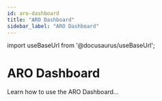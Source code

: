 ```yaml
---
id: aro-dashboard
title: "ARO Dashboard"
sidebar_label: "ARO Dashboard"
---
```

import useBaseUrl from '@docusaurus/useBaseUrl';

# ARO Dashboard
Learn how to use the ARO Dashboard...
